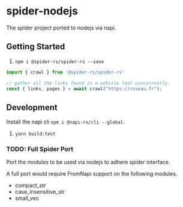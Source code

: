 # spider-nodejs

The spider project ported to nodejs via napi.

## Getting Started

1. `npm i @spider-rs/spider-rs --save`

```ts
import { crawl } from '@spider-rs/spider-rs'

// gather all the links found in a website fast concurrently.
const { links, pages } = await crawl("https://rsseau.fr");
```

## Development

Install the napi cli `npm i @napi-rs/cli --global`.

1. `yarn build:test`

### TODO: Full Spider Port

Port the modules to be used via nodejs to adhere spider interface.

A full port would require FromNapi support on the following modules.

- compact_str
- case_insensitive_str
- small_vec
